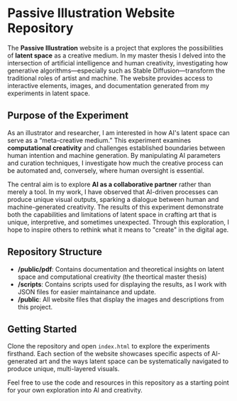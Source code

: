 # Passive Illustration Website Repository

The **Passive Illustration** website is a project that explores the possibilities of **latent space** as a creative medium. In my master thesis I delved into the intersection of artificial intelligence and human creativity, investigating how generative algorithms—especially such as Stable Diffusion—transform the traditional roles of artist and machine. The website provides access to interactive elements, images, and documentation generated from my experiments in latent space.

## Purpose of the Experiment

As an illustrator and researcher, I am interested in how AI's latent space can serve as a “meta-creative medium.” This experiment examines **computational creativity** and challenges established boundaries between human intention and machine generation. By manipulating AI parameters and curation techniques, I investigate how much the creative process can be automated and, conversely, where human oversight is essential.

The central aim is to explore **AI as a collaborative partner** rather than merely a tool. In my work, I have observed that AI-driven processes can produce unique visual outputs, sparking a dialogue between human and machine-generated creativity. The results of this experiment demonstrate both the capabilities and limitations of latent space in crafting art that is unique, interpretive, and sometimes unexpected. Through this exploration, I hope to inspire others to rethink what it means to "create" in the digital age.

## Repository Structure

- **/public/pdf**: Contains documentation and theoretical insights on latent space and computational creativity (the theortical master thesis)
- **/scripts**: Contains scripts used for displaying the results, as I work with JSON files for easier maintainance and update.
- **/public**: All website files that display the images and descriptions from this project.

## Getting Started

Clone the repository and open `index.html` to explore the experiments firsthand. Each section of the website showcases specific aspects of AI-generated art and the ways latent space can be systematically navigated to produce unique, multi-layered visuals.

Feel free to use the code and resources in this repository as a starting point for your own exploration into AI and creativity. 
